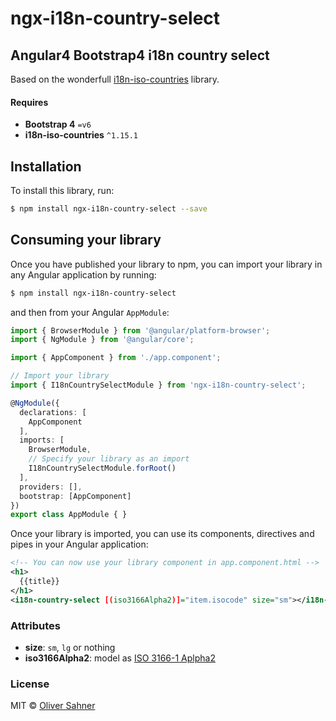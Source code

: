 # ngx-i18n-country-select

## Angular4 Bootstrap4 i18n country select

Based on the wonderfull [i18n-iso-countries](https://github.com/michaelwittig/node-i18n-iso-countries) library. 

#### Requires 

* **Bootstrap 4** `=v6`
* **i18n-iso-countries** `^1.15.1`

## Installation

To install this library, run:

```bash
$ npm install ngx-i18n-country-select --save
```

## Consuming your library

Once you have published your library to npm, you can import your library in any Angular application by running:

```bash
$ npm install ngx-i18n-country-select
```

and then from your Angular `AppModule`:

```typescript
import { BrowserModule } from '@angular/platform-browser';
import { NgModule } from '@angular/core';

import { AppComponent } from './app.component';

// Import your library
import { I18nCountrySelectModule } from 'ngx-i18n-country-select';

@NgModule({
  declarations: [
    AppComponent
  ],
  imports: [
    BrowserModule,
    // Specify your library as an import
    I18nCountrySelectModule.forRoot()
  ],
  providers: [],
  bootstrap: [AppComponent]
})
export class AppModule { }
```

Once your library is imported, you can use its components, directives and pipes in your Angular application:

```xml
<!-- You can now use your library component in app.component.html -->
<h1>
  {{title}}
</h1>
<i18n-country-select [(iso3166Alpha2)]="item.isocode" size="sm"></i18n-country-select>
```

### Attributes

* **size**: `sm`, `lg` or nothing
* **iso3166Alpha2**: model as [ISO 3166-1 Aplpha2](https://en.wikipedia.org/wiki/ISO_3166-1_alpha-2#Officially_assigned_code_elements)


### License

MIT © [Oliver Sahner](mailto:osahner@gmail.com)
